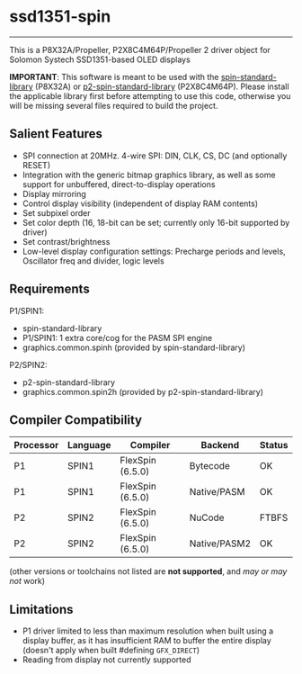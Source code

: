 # ssd1351-spin 
--------------

This is a P8X32A/Propeller, P2X8C4M64P/Propeller 2 driver object for Solomon Systech SSD1351-based OLED displays

**IMPORTANT**: This software is meant to be used with the [spin-standard-library](https://github.com/avsa242/spin-standard-library) (P8X32A) or [p2-spin-standard-library](https://github.com/avsa242/p2-spin-standard-library) (P2X8C4M64P). Please install the applicable library first before attempting to use this code, otherwise you will be missing several files required to build the project.

## Salient Features

* SPI connection at 20MHz. 4-wire SPI: DIN, CLK, CS, DC (and optionally RESET)
* Integration with the generic bitmap graphics library, as well as some support for unbuffered, direct-to-display operations
* Display mirroring
* Control display visibility (independent of display RAM contents)
* Set subpixel order
* Set color depth (16, 18-bit can be set; currently only 16-bit supported by driver)
* Set contrast/brightness
* Low-level display configuration settings: Precharge periods and levels, Oscillator freq and divider, logic levels


## Requirements

P1/SPIN1:
* spin-standard-library
* P1/SPIN1: 1 extra core/cog for the PASM SPI engine
* graphics.common.spinh (provided by spin-standard-library)

P2/SPIN2:
* p2-spin-standard-library
* graphics.common.spin2h (provided by p2-spin-standard-library)


## Compiler Compatibility

| Processor | Language | Compiler               | Backend      | Status                |
|-----------|----------|------------------------|--------------|-----------------------|
| P1        | SPIN1    | FlexSpin (6.5.0)       | Bytecode     | OK                    |
| P1        | SPIN1    | FlexSpin (6.5.0)       | Native/PASM  | OK                    |
| P2        | SPIN2    | FlexSpin (6.5.0)       | NuCode       | FTBFS                 |
| P2        | SPIN2    | FlexSpin (6.5.0)       | Native/PASM2 | OK                    |

(other versions or toolchains not listed are __not supported__, and _may or may not_ work)


## Limitations

* P1 driver limited to less than maximum resolution when built using a display buffer, as it has insufficient RAM to buffer the entire display (doesn't apply when built #defining `GFX_DIRECT`)
* Reading from display not currently supported

